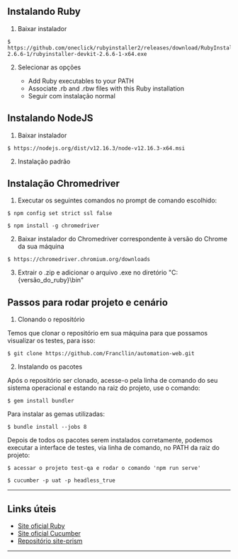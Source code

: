 ## Instalando Ruby

1. Baixar instalador

```
$ https://github.com/oneclick/rubyinstaller2/releases/download/RubyInstaller-2.6.6-1/rubyinstaller-devkit-2.6.6-1-x64.exe
```

2. Selecionar as opções

    - Add Ruby executables to your PATH
    - Associate .rb and .rbw files with this Ruby installation 
    - Seguir com instalação normal


## Instalando NodeJS

1. Baixar instalador 
```
$ https://nodejs.org/dist/v12.16.3/node-v12.16.3-x64.msi
```

2. Instalação padrão


## Instalação Chromedriver

1. Executar os seguintes comandos no prompt de comando escolhido:

```
$ npm config set strict ssl false
```
```
$ npm install -g chromedriver
```

2. Baixar instalador do Chromedriver correspondente à versão do Chrome da sua máquina 

```
$ https://chromedriver.chromium.org/downloads
```

3. Extrair o .zip e adicionar o arquivo .exe no diretório "C:\{versão_do_ruby}\bin"


## Passos para rodar projeto e cenário


 1. Clonando o repositório

Temos que clonar o repositório em sua máquina para que possamos visualizar os testes, para isso:

```
$ git clone https://github.com/Francllin/automation-web.git
```


 2. Instalando os pacotes

Após o repositório ser clonado, acesse-o pela linha de comando do seu sistema operacional e estando na raiz do projeto, use o comando:
```
$ gem install bundler
```

Para instalar as gemas utilizadas:
```
$ bundle install --jobs 8
```

Depois de todos os pacotes serem instalados corretamente, podemos executar a interface de testes, via linha de comando, no PATH da raiz do projeto:
```
$ acessar o projeto test-qa e rodar o comando 'npm run serve'
```
```
$ cucumber -p uat -p headless_true
```

***

## Links úteis

- [Site oficial Ruby](https://www.ruby-lang.org/pt/)
- [Site oficial Cucumber](https://cucumber.io/)
- [Repositório site-prism](https://github.com/site-prism/site_prism)

***
